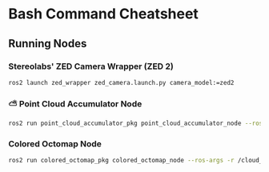 # Bash Command Cheatsheet

## Running Nodes

### Stereolabs' ZED Camera Wrapper (ZED 2)
```bash
ros2 launch zed_wrapper zed_camera.launch.py camera_model:=zed2
```

### ⛅ Point Cloud Accumulator Node
```bash
ros2 run point_cloud_accumulator_pkg point_cloud_accumulator_node --ros-args -r /cloud_in:=/zed/zed_node/point_cloud/cloud_registered -p savefolder:=/root/ros2_ws/src/artifacts/ -p savefile:=accumulated_cloud -p min_points_thr:=1000 -p max_points_thr:=100000 -p min_voxel_size_m:=0.025 -p max_voxel_size_m:=0.1 -p num_neighbors:=20 -p std_ratio:=2.0 -p save_interval_seconds:=0 --log-level INFO
```

### Colored Octomap Node
```bash
ros2 run colored_octomap_pkg colored_octomap_node --ros-args -r /cloud_in:=/accumulator/cloud_frame -p resolution_m:=0.05 -p timer_period_seconds:=0 -p savefolder:=/root/ros2_ws/src/artifacts/ -p savefile:=colored_octomap
```

